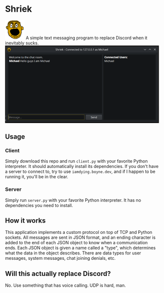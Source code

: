 # Shriek
![logo](icon.png)
A simple text messaging program to replace Discord when it inevitably sucks.
![screenshot](screenshot.png)

## Usage
### Client
Simply download this repo and run `client.py` with your favorite Python interpreter. It should automatically install its dependencies. If you don't have a server to connect to, try to use `iamdying.boyne.dev`, and if I happen to be running it, you'll be in the clear.
### Server
Simply run `server.py` with your favorite Python interpreter. It has no dependencies you need to install.

## How it works
This application implements a custom protocol on top of TCP and Python sockets. All messages are sent in JSON format, and an ending character is added to the end of each JSON object to know when a communication ends. Each JSON object is given a name called a "type", which determines what the data in the object describes. There are data types for user messages, system messages, chat joining denials, etc.

## Will this actually replace Discord?
No. Use something that has voice calling. UDP is hard, man.